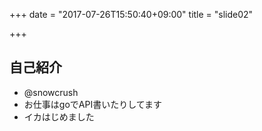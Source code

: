 +++
date = "2017-07-26T15:50:40+09:00"
title = "slide02"

+++

## 自己紹介
- @snowcrush
- お仕事はgoでAPI書いたりしてます
- イカはじめました

